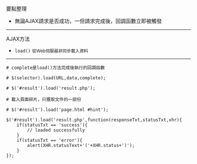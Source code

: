 要點整理
- 無論AJAX請求是否成功，一但請求完成後，回調函數立即被觸發

---

AJAX方法
- `load()` <small>從Web伺服器非同步載入資料</small>

---

```
# complete是load()方法完成後執行的回調函數

# $(selector).load(URL,data,complete);

# $('#result').load('result.php');
```

```
# 載入頁面碎片，只獲取文件的一部份

# $('#result').load('page.html #hint');
```

```
$('#result').load('result.php',function(responseTxt,statusTxt,xhr){
	if(statusTxt == 'success'){
		// loaded successfully
	}
	if(statusTxt == 'error'){
		alert(XHR.statusText+'('+XHR.status+')');
	}
});
```